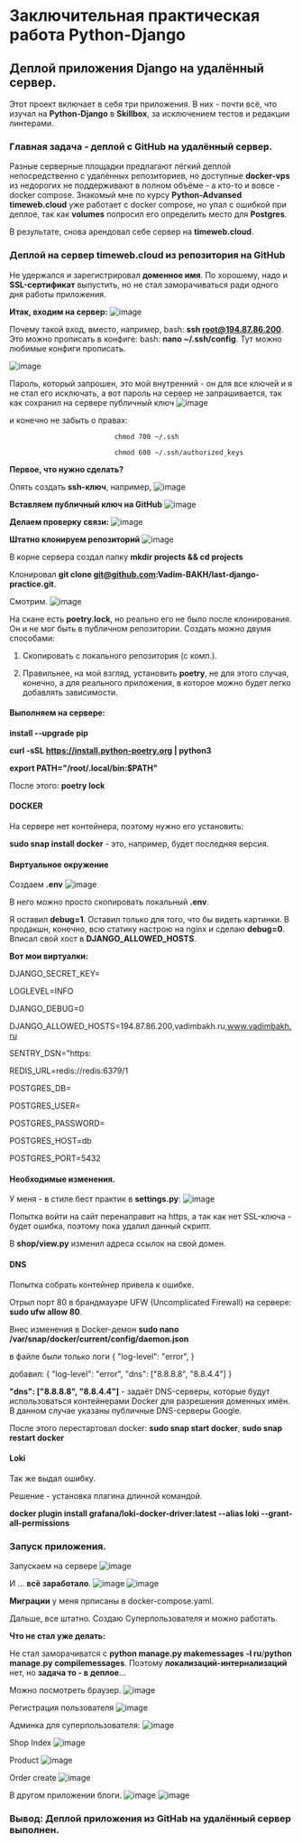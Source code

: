 # Заключительная практическая работа Python-Django

## Деплой приложения Django на удалённый сервер.

Этот проект включает в себя три приложения. В них - почти всё, что изучал
на **Python-Django** в **Skillbox**, за исключением тестов и редакции линтерами. 

### Главная задача - деплой с GitHub на удалённый сервер.
Разные серверные площадки предлагают лёгкий деплой непосредственно с удалённых
репозиториев, но доступные **docker-vps** из недорогих не поддерживают в полном объёме - а
кто-то и вовсе - docker compose. 
Знакомый мне по курсу **Python-Advansed** **timeweb.cloud** уже работает с  docker compose,
но упал с ошибкой при деплое, так как **volumes** попросил его определить место для **Postgres**.

В результате, снова арендовал себе сервер на **timeweb.cloud**.

### Деплой на сервер timeweb.cloud из репозитория на GitHub
Не удержался и зарегистрировал **доменное имя**. По хорошему, надо и **SSL-сертификат** выпустить,
но не стал заморачиваться ради одного дня работы приложения.

**Итак, входим на сервер:**
![image](https://github.com/user-attachments/assets/29c8308c-719c-4f50-ba09-a7bef4401379)

Почему такой вход, вместо, например, bash: **ssh root@194.87.86.200**. Это можно прописать 
в конфиге: bash: **nano ~/.ssh/config**. Тут можно любимые конфиги прописать.

![image](https://github.com/user-attachments/assets/67194519-99a3-448e-a9ff-3dddb7507a1c)

Пароль, который запрошен, это мой внутренний - он для все ключей и я не стал его исключать,
а вот пароль на сервер не запрашивается, так как сохранил на сервере публичный ключ
![image](https://github.com/user-attachments/assets/2759cd36-ad8d-4848-95fc-a8686e56e3f4)

и конечно не забыть о правах: 
                              
                              chmod 700 ~/.ssh
                               
                              chmod 600 ~/.ssh/authorized_keys



**Первое, что нужно сделать?**

Опять создать **ssh-ключ**, например,
![image](https://github.com/user-attachments/assets/d44bdab9-4fc8-455c-a08c-935954cbbe0c)

**Вставляем публичный ключ на GitHub**
![image](https://github.com/user-attachments/assets/0dd7cc4d-adef-4be2-a153-96a31a77f5ed)

**Делаем проверку связи:**
![image](https://github.com/user-attachments/assets/081f7f94-7ab8-45aa-9aad-aa8cbc665949)

**Штатно клонируем репозиторий**
![image](https://github.com/user-attachments/assets/b0421c9f-7f51-4946-9cbf-77b3356234e8)

В корне сервера создал папку **mkdir projects && cd projects**

Клонировал **git clone git@github.com:Vadim-BAKH/last-django-practice.git**.

Смотрим.
![image](https://github.com/user-attachments/assets/b2f0427e-fb2d-4b0d-8787-5a3b51b11155)

На скане есть **poetry.lock**, но реально его не было после клонирования. Он и не мог быть 
в публичном репозитории. Создать можно двумя способами:

1. Скопировать с локального репозитория (с комп.).

2. Правильнее, на мой взгляд, установить **poetry**, не для этого случая, конечно, а для
   реального приложения, в которое можно будет легко добавлять зависимости.

#### Выполняем на сервере:

**install --upgrade pip**

**curl -sSL https://install.python-poetry.org | python3**

**export PATH="/root/.local/bin:$PATH"**

После этого:  **poetry lock**

#### DOCKER
На сервере нет контейнера, поэтому нужно его установить:

**sudo snap install docker** - это, например, будет последняя версия.

#### Виртуальное окружение
Создаем **.env** 
![image](https://github.com/user-attachments/assets/b147a593-1e40-4d06-a98d-fb79eda8a92f)

В него можно просто скопировать локальный **.env**.

Я оставил **debug=1**. Оставил только для того, что бы видеть картинки. В продакшн, конечно,
всю статику настрою на nginx и сделаю **debug=0**.
Вписал свой хост в **DJANGO_ALLOWED_HOSTS**.

**Вот мои виртуалки:**

DJANGO_SECRET_KEY=

LOGLEVEL=INFO

DJANGO_DEBUG=0

DJANGO_ALLOWED_HOSTS=194.87.86.200,vadimbakh.ru,www.vadimbakh.ru

SENTRY_DSN="https:

REDIS_URL=redis://redis:6379/1

POSTGRES_DB=

POSTGRES_USER=

POSTGRES_PASSWORD=

POSTGRES_HOST=db

POSTGRES_PORT=5432

#### Необходимые изменения.
У меня - в стиле бест практик в **settings.py**:
![image](https://github.com/user-attachments/assets/0a7065e2-1f9f-4a29-9bda-2ca8c5ed0ce5)

Попытка войти на сайт перенаправит на https, а так как нет SSL-ключа - будет ошибка, 
поэтому пока удалил данный скрипт.

В **shop/view.py** изменил адреса ссылок на свой домен.



#### DNS
Попытка собрать контейнер привела к ошибке. 

Отрыл порт 80 в брандмауэре UFW (Uncomplicated Firewall) на сервере: **sudo ufw allow 80**.

Внес изменения в Docker-демон **sudo nano /var/snap/docker/current/config/daemon.json**

в файле были только логи {
    "log-level":        "error",
}

добавил: {
    "log-level":        "error",
    "dns": ["8.8.8.8", "8.8.4.4"]
}

**"dns": ["8.8.8.8", "8.8.4.4"]** - задаёт DNS-серверы, которые будут использоваться контейнерами Docker 
для разрешения доменных имён. В данном случае указаны публичные DNS-серверы Google.

После этого перестартовал docker: **sudo snap start docker**, **sudo snap restart docker**

#### Loki
Так же выдал ошибку.

Решение - установка плагина длинной командой.

**docker plugin install grafana/loki-docker-driver:latest --alias loki --grant-all-permissions**

### Запуск приложения.
Запускаем на сервере
![image](https://github.com/user-attachments/assets/0c76231b-cb4e-40bb-9c6e-d1b491af1ada)

И ... **всё заработало**.
![image](https://github.com/user-attachments/assets/778310bc-4e0d-41de-96d4-37d69fa4c0ac)
![image](https://github.com/user-attachments/assets/190906bd-fa75-4bdb-bb93-8a6fc5f3a31b)

**Миграции** у меня прписаны в docker-compose.yaml.

Дальше, все штатно. Создаю Суперпользователя и можно работать.

**Что не стал уже делать:**

Не стал заморачиватся с **python manage.py makemessages -l ru**/**python manage.py compilemessages**.
Поэтому **локализаций-интернализаций** нет, но **задача то - в деплое**...

Можно посмотреть браузер.
![image](https://github.com/user-attachments/assets/7c16d80c-81ea-4e50-be45-cef5f7346f53)

Регистрация пользователя
![image](https://github.com/user-attachments/assets/c8e621f1-5129-4835-b64a-cc496d9f3638)

Админка для суперпользователя:
![image](https://github.com/user-attachments/assets/928ac589-0665-4cfe-87d8-2a095c0b9e7b)

Shop Index
![image](https://github.com/user-attachments/assets/2add9edc-91e7-4e86-9a03-e95369676ddc)

Product
![image](https://github.com/user-attachments/assets/660a84e6-e0dc-4458-b2db-9d29d5535df6)

Order create
![image](https://github.com/user-attachments/assets/609228fa-f3a6-4778-9a19-75ae47c68239)


В другом приложении блоги.
![image](https://github.com/user-attachments/assets/c5e9f93a-e777-4d53-9376-3e7a8791205b)
![image](https://github.com/user-attachments/assets/9c843c1e-dd18-431a-b017-cd945aae0e17)

### Вывод:  Деплой приложения из GitHab на удалённый сервер выполнен.




























